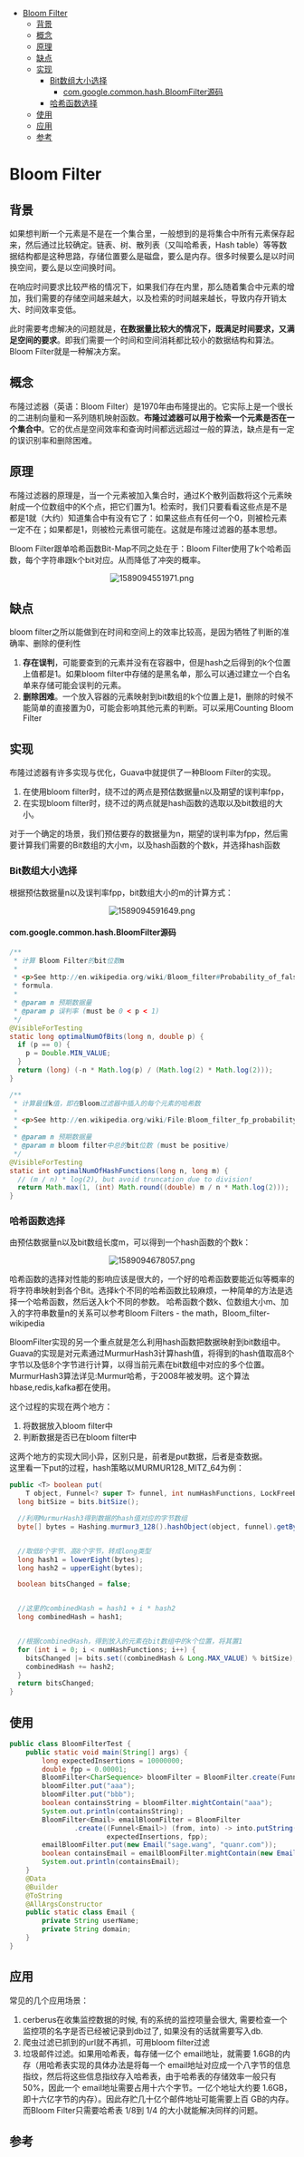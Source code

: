 <!-- TOC -->

- [Bloom Filter](#bloom-filter)
  - [背景](#%e8%83%8c%e6%99%af)
  - [概念](#%e6%a6%82%e5%bf%b5)
  - [原理](#%e5%8e%9f%e7%90%86)
  - [缺点](#%e7%bc%ba%e7%82%b9)
  - [实现](#%e5%ae%9e%e7%8e%b0)
    - [Bit数组大小选择](#bit%e6%95%b0%e7%bb%84%e5%a4%a7%e5%b0%8f%e9%80%89%e6%8b%a9)
      - [com.google.common.hash.BloomFilter源码](#comgooglecommonhashbloomfilter%e6%ba%90%e7%a0%81)
    - [哈希函数选择](#%e5%93%88%e5%b8%8c%e5%87%bd%e6%95%b0%e9%80%89%e6%8b%a9)
  - [使用](#%e4%bd%bf%e7%94%a8)
  - [应用](#%e5%ba%94%e7%94%a8)
  - [参考](#%e5%8f%82%e8%80%83)

<!-- /TOC -->
# Bloom Filter

## 背景

如果想判断一个元素是不是在一个集合里，一般想到的是将集合中所有元素保存起来，然后通过比较确定。链表、树、散列表（又叫哈希表，Hash table）等等数据结构都是这种思路，存储位置要么是磁盘，要么是内存。很多时候要么是以时间换空间，要么是以空间换时间。  

在响应时间要求比较严格的情况下，如果我们存在内里，那么随着集合中元素的增加，我们需要的存储空间越来越大，以及检索的时间越来越长，导致内存开销太大、时间效率变低。  

此时需要考虑解决的问题就是，**在数据量比较大的情况下，既满足时间要求，又满足空间的要求**。即我们需要一个时间和空间消耗都比较小的数据结构和算法。Bloom Filter就是一种解决方案。

## 概念

布隆过滤器（英语：Bloom Filter）是1970年由布隆提出的。它实际上是一个很长的二进制向量和一系列随机映射函数。**布隆过滤器可以用于检索一个元素是否在一个集合中**。它的优点是空间效率和查询时间都远远超过一般的算法，缺点是有一定的误识别率和删除困难。

## 原理

布隆过滤器的原理是，当一个元素被加入集合时，通过K个散列函数将这个元素映射成一个位数组中的K个点，把它们置为1。检索时，我们只要看看这些点是不是都是1就（大约）知道集合中有没有它了：如果这些点有任何一个0，则被检元素一定不在；如果都是1，则被检元素很可能在。这就是布隆过滤器的基本思想。  

Bloom Filter跟单哈希函数Bit-Map不同之处在于：Bloom Filter使用了k个哈希函数，每个字符串跟k个bit对应。从而降低了冲突的概率。
<div align=center>

![1589094551971.png](..\images\1589094551971.png)

</div>

## 缺点

bloom filter之所以能做到在时间和空间上的效率比较高，是因为牺牲了判断的准确率、删除的便利性

1. **存在误判**，可能要查到的元素并没有在容器中，但是hash之后得到的k个位置上值都是1。如果bloom filter中存储的是黑名单，那么可以通过建立一个白名单来存储可能会误判的元素。
2. **删除困难**。一个放入容器的元素映射到bit数组的k个位置上是1，删除的时候不能简单的直接置为0，可能会影响其他元素的判断。可以采用Counting Bloom Filter

## 实现

布隆过滤器有许多实现与优化，Guava中就提供了一种Bloom Filter的实现。

1. 在使用bloom filter时，绕不过的两点是预估数据量n以及期望的误判率fpp，
2. 在实现bloom filter时，绕不过的两点就是hash函数的选取以及bit数组的大小。

对于一个确定的场景，我们预估要存的数据量为n，期望的误判率为fpp，然后需要计算我们需要的Bit数组的大小m，以及hash函数的个数k，并选择hash函数

### Bit数组大小选择

根据预估数据量n以及误判率fpp，bit数组大小的m的计算方式：  
<div align=center>

![1589094591649.png](..\images\1589094591649.png)

</div>

#### com.google.common.hash.BloomFilter源码

```java
/**
 * 计算 Bloom Filter的bit位数m
 *
 * <p>See http://en.wikipedia.org/wiki/Bloom_filter#Probability_of_false_positives for the
 * formula.
 *
 * @param n 预期数据量
 * @param p 误判率 (must be 0 < p < 1)
 */ 
@VisibleForTesting 
static long optimalNumOfBits(long n, double p) { 
  if (p == 0) { 
    p = Double.MIN_VALUE; 
  } 
  return (long) (-n * Math.log(p) / (Math.log(2) * Math.log(2))); 
} 

/**
 * 计算最佳k值，即在Bloom过滤器中插入的每个元素的哈希数
 *
 * <p>See http://en.wikipedia.org/wiki/File:Bloom_filter_fp_probability.svg for the formula.
 *
 * @param n 预期数据量
 * @param m bloom filter中总的bit位数 (must be positive)
 */ 
@VisibleForTesting 
static int optimalNumOfHashFunctions(long n, long m) { 
  // (m / n) * log(2), but avoid truncation due to division! 
  return Math.max(1, (int) Math.round((double) m / n * Math.log(2))); 
}
```

### 哈希函数选择

由预估数据量n以及bit数组长度m，可以得到一个hash函数的个数k：
<div align=center>

![1589094678057.png](..\images\1589094678057.png)

</div>

哈希函数的选择对性能的影响应该是很大的，一个好的哈希函数要能近似等概率的将字符串映射到各个Bit。选择k个不同的哈希函数比较麻烦，一种简单的方法是选择一个哈希函数，然后送入k个不同的参数。
哈希函数个数k、位数组大小m、加入的字符串数量n的关系可以参考Bloom Filters - the math，Bloom_filter-wikipedia  

BloomFilter实现的另一个重点就是怎么利用hash函数把数据映射到bit数组中。Guava的实现是对元素通过MurmurHash3计算hash值，将得到的hash值取高8个字节以及低8个字节进行计算，以得当前元素在bit数组中对应的多个位置。MurmurHash3算法详见:Murmur哈希，于2008年被发明。这个算法hbase,redis,kafka都在使用。

这个过程的实现在两个地方：
  
1. 将数据放入bloom filter中
2. 判断数据是否已在bloom filter中

这两个地方的实现大同小异，区别只是，前者是put数据，后者是查数据。  
这里看一下put的过程，hash策略以MURMUR128_MITZ_64为例：

```java
public <T> boolean put(
    T object, Funnel<? super T> funnel, int numHashFunctions, LockFreeBitArray bits) {
  long bitSize = bits.bitSize();

  //利用MurmurHash3得到数据的hash值对应的字节数组
  byte[] bytes = Hashing.murmur3_128().hashObject(object, funnel).getBytesInternal();


  //取低8个字节、高8个字节，转成long类型
  long hash1 = lowerEight(bytes);
  long hash2 = upperEight(bytes);

  boolean bitsChanged = false;


  //这里的combinedHash = hash1 + i * hash2
  long combinedHash = hash1;


  //根据combinedHash，得到放入的元素在bit数组中的k个位置，将其置1
  for (int i = 0; i < numHashFunctions; i++) {
    bitsChanged |= bits.set((combinedHash & Long.MAX_VALUE) % bitSize);
    combinedHash += hash2;
  }
  return bitsChanged;
}
```

## 使用

```java
public class BloomFilterTest {
    public static void main(String[] args) {
        long expectedInsertions = 10000000;
        double fpp = 0.00001;
        BloomFilter<CharSequence> bloomFilter = BloomFilter.create(Funnels.stringFunnel(Charsets.UTF_8), expectedInsertions, fpp);
        bloomFilter.put("aaa");
        bloomFilter.put("bbb");
        boolean containsString = bloomFilter.mightContain("aaa");
        System.out.println(containsString);
        BloomFilter<Email> emailBloomFilter = BloomFilter
                .create((Funnel<Email>) (from, into) -> into.putString(from.getDomain(), Charsets.UTF_8),
                        expectedInsertions, fpp);
        emailBloomFilter.put(new Email("sage.wang", "quanr.com")); 
        boolean containsEmail = emailBloomFilter.mightContain(new Email("sage.wangaaa", "quanr.com"));
        System.out.println(containsEmail);
    }
    @Data
    @Builder
    @ToString
    @AllArgsConstructor
    public static class Email {
        private String userName;
        private String domain;
    }
}
```

## 应用

常见的几个应用场景：  

1. cerberus在收集监控数据的时候, 有的系统的监控项量会很大, 需要检查一个监控项的名字是否已经被记录到db过了, 如果没有的话就需要写入db.
2. 爬虫过滤已抓到的url就不再抓，可用bloom filter过滤
3. 垃圾邮件过滤。如果用哈希表，每存储一亿个 email地址，就需要 1.6GB的内存（用哈希表实现的具体办法是将每一个 email地址对应成一个八字节的信息指纹，然后将这些信息指纹存入哈希表，由于哈希表的存储效率一般只有 50%，因此一个 email地址需要占用十六个字节。一亿个地址大约要 1.6GB，即十六亿字节的内存）。因此存贮几十亿个邮件地址可能需要上百 GB的内存。而Bloom Filter只需要哈希表 1/8到 1/4 的大小就能解决同样的问题。

## 参考
